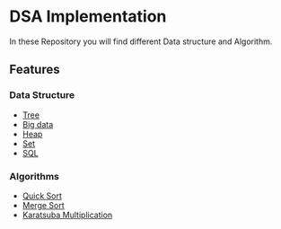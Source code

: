 
# DSA Implementation

In these Repository you will find different Data structure and Algorithm.


## Features

### Data Structure

- [Tree](https://github.com/prajalpatidar06/Data-Structure-Algorithm/tree/main/Tree)
- [Big data](https://github.com/prajalpatidar06/Data-Structure-Algorithm/tree/main/BigData)
- [Heap](https://github.com/prajalpatidar06/Data-Structure-Algorithm/tree/main/Heap)
- [Set](https://github.com/prajalpatidar06/Data-Structure-Algorithm/tree/main/Set)
- [SQL](https://github.com/prajalpatidar06/Data-Structure-Algorithm/tree/main/SQL)


### Algorithms

- [Quick Sort](https://github.com/prajalpatidar06/Data-Structure-Algorithm/blob/main/Algorithms/sorting/quickSort.cpp)
- [Merge Sort](https://github.com/prajalpatidar06/Data-Structure-Algorithm/blob/main/Algorithms/sorting/mergeSort.cpp)
- [Karatsuba Multiplication](https://github.com/prajalpatidar06/Data-Structure-Algorithm/blob/main/Algorithms/karatsuba_multiplication.cpp)

#


  
